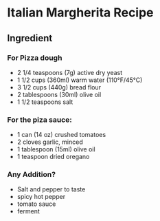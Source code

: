 # Italian Margherita Recipe

## Ingredient

### For Pizza dough

- 2 1/4 teaspoons (7g) active dry yeast
- 1 1/2 cups (360ml) warm water (110°F/45°C)
- 3 1/2 cups (440g) bread flour
- 2 tablespoons (30ml) olive oil
- 1 1/2 teaspoons salt

### For the piza sauce:

- 1 can (14 oz) crushed tomatoes
- 2 cloves garlic, minced
- 1 tablespoon (15ml) olive oil
- 1 teaspoon dried oregano

### Any Addition?
- Salt and pepper to taste
- spicy hot pepper
- tomato sauce
- ferment